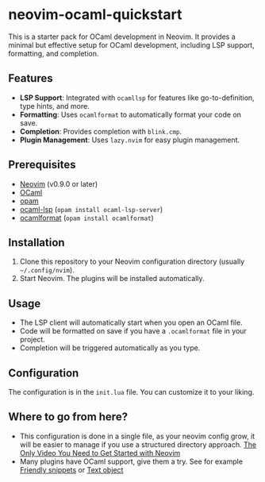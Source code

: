 # neovim-ocaml-quickstart

This is a starter pack for OCaml development in Neovim. It provides a minimal but effective setup for OCaml development, including LSP support, formatting, and completion.

## Features

*   **LSP Support**: Integrated with `ocamllsp` for features like go-to-definition, type hints, and more.
*   **Formatting**: Uses `ocamlformat` to automatically format your code on save.
*   **Completion**: Provides completion with `blink.cmp`.
*   **Plugin Management**: Uses `lazy.nvim` for easy plugin management.

## Prerequisites

*   [Neovim](https://neovim.io/) (v0.9.0 or later)
*   [OCaml](https://ocaml.org/docs/install.html)
*   [opam](https://opam.ocaml.org/doc/Install.html)
*   [ocaml-lsp](https://github.com/ocaml/ocaml-lsp) (`opam install ocaml-lsp-server`)
*   [ocamlformat](https://github.com/ocaml-ppx/ocamlformat) (`opam install ocamlformat`)

## Installation

1.  Clone this repository to your Neovim configuration directory (usually `~/.config/nvim`).
2.  Start Neovim. The plugins will be installed automatically.

## Usage

*   The LSP client will automatically start when you open an OCaml file.
*   Code will be formatted on save if you have a `.ocamlformat` file in your project.
*   Completion will be triggered automatically as you type.

## Configuration

The configuration is in the `init.lua` file. You can customize it to your liking.

## Where to go from here?

* This configuration is done in a single file, as your neovim config grow, it will be easier to manage if you use a structured directory approach. [The Only Video You Need to Get Started with Neovim](https://youtu.be/m8C0Cq9Uv9o?si=FYYXmVNKYd18RD5F)
* Many plugins have OCaml support, give them a try. See for example [Friendly snippets](https://github.com/rafamadriz/friendly-snippets) or [Text object](https://github.com/nvim-treesitter/nvim-treesitter-textobjects)
